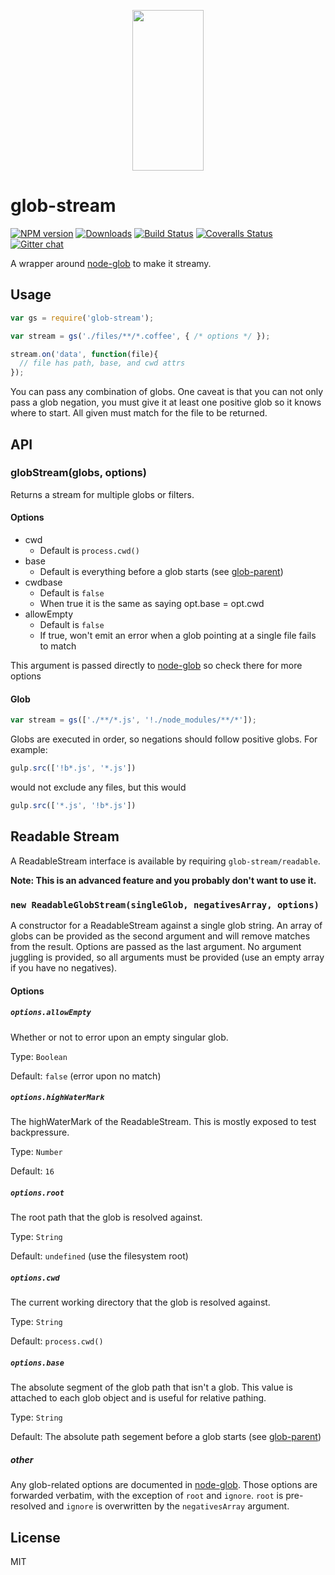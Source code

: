 <p align="center">
  <a href="http://gulpjs.com">
    <img height="257" width="114" src="https://raw.githubusercontent.com/gulpjs/artwork/master/gulp-2x.png">
  </a>
</p>

# glob-stream

[![NPM version][npm-image]][npm-url] [![Downloads][downloads-image]][npm-url] [![Build Status][travis-image]][travis-url] [![Coveralls Status][coveralls-image]][coveralls-url] [![Gitter chat][gitter-image]][gitter-url]

A wrapper around [node-glob][node-glob-url] to make it streamy.

## Usage

```javascript
var gs = require('glob-stream');

var stream = gs('./files/**/*.coffee', { /* options */ });

stream.on('data', function(file){
  // file has path, base, and cwd attrs
});
```

You can pass any combination of globs. One caveat is that you can not only pass a glob negation, you must give it at least one positive glob so it knows where to start. All given must match for the file to be returned.

## API

### globStream(globs, options)

Returns a stream for multiple globs or filters.

#### Options

- cwd
  - Default is `process.cwd()`
- base
  - Default is everything before a glob starts (see [glob-parent][glob-parent-url])
- cwdbase
  - Default is `false`
  - When true it is the same as saying opt.base = opt.cwd
- allowEmpty
  - Default is `false`
  - If true, won't emit an error when a glob pointing at a single file fails to match

This argument is passed directly to [node-glob][node-glob-url] so check there for more options

#### Glob

```js
var stream = gs(['./**/*.js', '!./node_modules/**/*']);
```

Globs are executed in order, so negations should follow positive globs. For example:

```js
gulp.src(['!b*.js', '*.js'])
```

would not exclude any files, but this would

```js
gulp.src(['*.js', '!b*.js'])
```

## Readable Stream

A ReadableStream interface is available by requiring `glob-stream/readable`.

__Note: This is an advanced feature and you probably don't want to use it.__

### `new ReadableGlobStream(singleGlob, negativesArray, options)`

A constructor for a ReadableStream against a single glob string. An array of globs can be provided as the second argument and will remove matches from the result. Options are passed as the last argument. No argument juggling is provided, so all arguments must be provided (use an empty array if you have no negatives).

#### Options

##### `options.allowEmpty`

Whether or not to error upon an empty singular glob.

Type: `Boolean`

Default: `false` (error upon no match)

##### `options.highWaterMark`

The highWaterMark of the ReadableStream. This is mostly exposed to test backpressure.

Type: `Number`

Default: `16`

##### `options.root`

The root path that the glob is resolved against.

Type: `String`

Default: `undefined` (use the filesystem root)

##### `options.cwd`

The current working directory that the glob is resolved against.

Type: `String`

Default: `process.cwd()`

##### `options.base`

The absolute segment of the glob path that isn't a glob. This value is attached to each glob object and is useful for relative pathing.

Type: `String`

Default: The absolute path segement before a glob starts (see [glob-parent][glob-parent-url])

##### other

Any glob-related options are documented in [node-glob][node-glob-url]. Those options are forwarded verbatim, with the exception of `root` and `ignore`. `root` is pre-resolved and `ignore` is overwritten by the `negativesArray` argument.

## License

MIT

[node-glob-url]: https://github.com/isaacs/node-glob
[glob-parent-url]: https://github.com/es128/glob-parent

[downloads-image]: http://img.shields.io/npm/dm/glob-stream.svg
[npm-url]: https://www.npmjs.com/package/glob-stream
[npm-image]: https://badge.fury.io/js/glob-stream.svg

[travis-url]: https://travis-ci.org/gulpjs/glob-stream
[travis-image]: https://travis-ci.org/gulpjs/glob-stream.svg?branch=master

[coveralls-url]: https://coveralls.io/r/gulpjs/glob-stream
[coveralls-image]: https://coveralls.io/repos/gulpjs/glob-stream/badge.svg

[gitter-url]: https://gitter.im/gulpjs/gulp
[gitter-image]: https://badges.gitter.im/gulpjs/gulp.png
